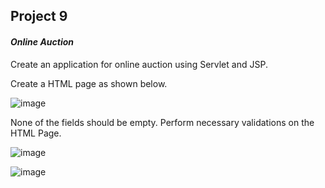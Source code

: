 ## Project 9

#### _Online Auction_

Create an application for online auction using Servlet and JSP.

Create a HTML page as shown below.

![image](https://user-images.githubusercontent.com/83420185/166309541-0385d0bf-8114-4310-bd73-26de4a953331.png)

None of the fields should be empty. Perform necessary validations on the HTML Page.

![image](https://user-images.githubusercontent.com/83420185/166309558-9aee792d-e072-4577-8596-0aa7027d9c20.png)

![image](https://user-images.githubusercontent.com/83420185/166309628-ec0d534e-2b2b-4757-9043-8d61b3fa2847.png)

